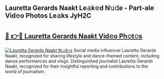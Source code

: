 ## Lauretta Gerards Naakt Le𝚊k𝚎d N𝚞𝚍e - Part-ale Vid𝚎o Photos Le𝚊ks JyH2C

# <h2><a href="http://fb72oc.evod.top/?m=Lauretta+Gerards+Naakt">🔗 👉🔴 Lauretta Gerards Naakt Vid𝚎o Ph𝚘t𝚘s</a></h2>

[![Lauretta Gerards Naakt N𝚞d𝚎s](https://i.imgur.com/8V9OHl7.gif)](http://fb72oc.evod.top/?m=Lauretta+Gerards+Naakt)
Social media influencer Lauretta Gerards Naakt, recognized for sharing lifestyle and dance-themed content, including dance performances and vlogs. Distinguished journalist Lauretta Gerards Naakt, recognized for their insightful reporting and contributions to the world of journalism. 

